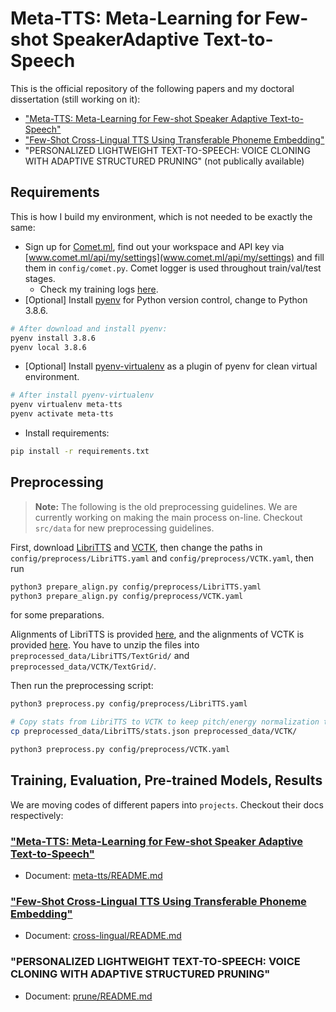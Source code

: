 # Meta-TTS: Meta-Learning for Few-shot SpeakerAdaptive Text-to-Speech

This is the official repository of the following papers and my doctoral dissertation (still working on it):
- ["Meta-TTS: Meta-Learning for Few-shot Speaker Adaptive Text-to-Speech"](https://doi.org/10.1109/TASLP.2022.3167258)
- ["Few-Shot Cross-Lingual TTS Using Transferable Phoneme Embedding"](https://arxiv.org/abs/2206.15427)
- "PERSONALIZED LIGHTWEIGHT TEXT-TO-SPEECH: VOICE CLONING WITH ADAPTIVE STRUCTURED PRUNING" (not publically available)


## Requirements

This is how I build my environment, which is not needed to be exactly the same:
- Sign up for [Comet.ml](https://www.comet.ml/), find out your workspace and API key via [www.comet.ml/api/my/settings](www.comet.ml/api/my/settings) and fill them in `config/comet.py`. Comet logger is used throughout train/val/test stages.
  - Check my training logs [here](https://www.comet.ml/b02901071/meta-tts/view/Zvh3Lz3Wvy2AiWcinD06TaS0G).
- [Optional] Install [pyenv](https://github.com/pyenv/pyenv.git) for Python version
  control, change to Python 3.8.6.
```bash
# After download and install pyenv:
pyenv install 3.8.6
pyenv local 3.8.6
```
- [Optional] Install [pyenv-virtualenv](https://github.com/pyenv/pyenv-virtualenv.git) as a plugin of pyenv for clean virtual environment.
```bash
# After install pyenv-virtualenv
pyenv virtualenv meta-tts
pyenv activate meta-tts
```
- Install requirements:
```bash
pip install -r requirements.txt
```

## Preprocessing

> **Note:** The following is the old preprocessing guidelines. We are currently working on making the main process on-line.
> Checkout `src/data` for new preprocessing guidelines.

First, download [LibriTTS](https://www.openslr.org/60/) and [VCTK](https://datashare.ed.ac.uk/handle/10283/3443), then change the paths in `config/preprocess/LibriTTS.yaml` and `config/preprocess/VCTK.yaml`, then run
```bash
python3 prepare_align.py config/preprocess/LibriTTS.yaml
python3 prepare_align.py config/preprocess/VCTK.yaml
```
for some preparations.

Alignments of LibriTTS is provided [here](https://github.com/kan-bayashi/LibriTTSLabel.git), and
the alignments of VCTK is provided [here](https://drive.google.com/file/d/1ScLIiyIgLRIZ03DqCmrZ8F75miC77o8g/view?usp=sharing).
You have to unzip the files into `preprocessed_data/LibriTTS/TextGrid/` and
`preprocessed_data/VCTK/TextGrid/`.

Then run the preprocessing script:
```bash
python3 preprocess.py config/preprocess/LibriTTS.yaml

# Copy stats from LibriTTS to VCTK to keep pitch/energy normalization the same shift and bias.
cp preprocessed_data/LibriTTS/stats.json preprocessed_data/VCTK/

python3 preprocess.py config/preprocess/VCTK.yaml
```

## Training, Evaluation, Pre-trained Models, Results

We are moving codes of different papers into `projects`.
Checkout their docs respectively:
### ["Meta-TTS: Meta-Learning for Few-shot Speaker Adaptive Text-to-Speech"](https://doi.org/10.1109/TASLP.2022.3167258)
- Document: [meta-tts/README.md](./projects/meta-tts/README.md)
### ["Few-Shot Cross-Lingual TTS Using Transferable Phoneme Embedding"](https://arxiv.org/abs/2206.15427)
- Document: [cross-lingual/README.md](./projects/cross-lingual/README.md)
### "PERSONALIZED LIGHTWEIGHT TEXT-TO-SPEECH: VOICE CLONING WITH ADAPTIVE STRUCTURED PRUNING"
- Document: [prune/README.md](./projects/prune/README.md)


